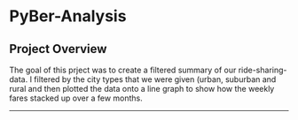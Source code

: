 # PyBer-Analysis
## Project Overview
The goal of this prject was to create a filtered summary of our ride-sharing-data. I filtered by the city types that we were given (urban, suburban and rural and then plotted the data onto a line graph to show how the weekly fares stacked up over a few months.

---

